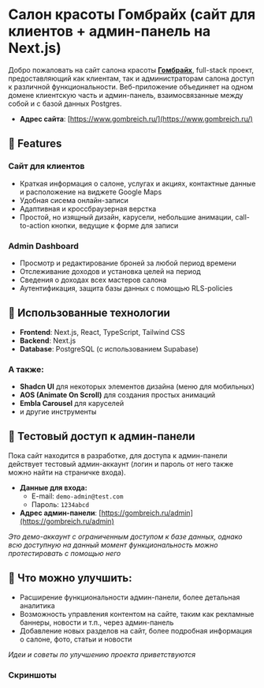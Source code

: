 # Салон красоты Гомбрайх (сайт для клиентов + админ-панель на Next.js)

Добро пожаловать на сайт салона красоты [**Гомбрайх**](https://gombreich.ru/), full-stack проект, предоставляющий как клиентам, так и администраторам салона доступ к различной функциональности. Веб-приложение объединяет на одном домене клиентскую часть и админ-панель, взаимосвязанные между собой и с базой данных Postgres.

- **Адрес сайта**: [https://www.gombreich.ru/](https://www.gombreich.ru/)

## 🌸 Features

### Сайт для клиентов

- Краткая информация о салоне, услугах и акциях, контактные данные и расположение на виджете Google Maps
- Удобная сисема онлайн-записи
- Адаптивная и кроссбраузерная верстка
- Простой, но изящный дизайн, карусели, небольшие анимации, call-to-action кнопки, ведущие к форме для записи

### Admin Dashboard

- Просмотр и редактирование броней за любой период времени
- Отслеживание доходов и установка целей на период
- Сведения о доходах всех мастеров салона
- Аутентификация, защита базы данных с помощью RLS-policies

## 🌸 Использованные технологии

- **Frontend**: Next.js, React, TypeScript, Tailwind CSS
- **Backend**: Next.js
- **Database**: PostgreSQL (с использованием Supabase)

### А также:

- **Shadcn UI** для некоторых элементов дизайна (меню для мобильных)
- **AOS (Animate On Scroll)** для создания простых анимаций
- **Embla Carousel** для каруселей
- и другие инструменты

## 🌸 Тестовый доступ к админ-панели

Пока сайт находится в разработке, для доступа к админ-панели действует тестовый админ-аккаунт (логин и пароль от него также можно найти на страничке входа).

- **Данные для входа:**
  - E-mail: `demo-admin@test.com`
  - Пароль: `1234abcd`
- **Адрес админ-панели**: [https://gombreich.ru/admin](https://gombreich.ru/admin)

_Это демо-аккаунт с ограниченным доступом к базе данных, однако всю доступную на данный момент функциональность можно протестировать с помощью него_

## 🌸 Что можно улучшить:

- Расширение функциональности админ-панели, более детальная аналитика
- Возможность управления контентом на сайте, таким как рекламные баннеры, новости и т.п., через админ-панель
- Добавление новых разделов на сайт, более подробная информация о салоне, фото, статьи и новости

_Идеи и советы по улучшению проекта приветствуются_

### Скриншоты

